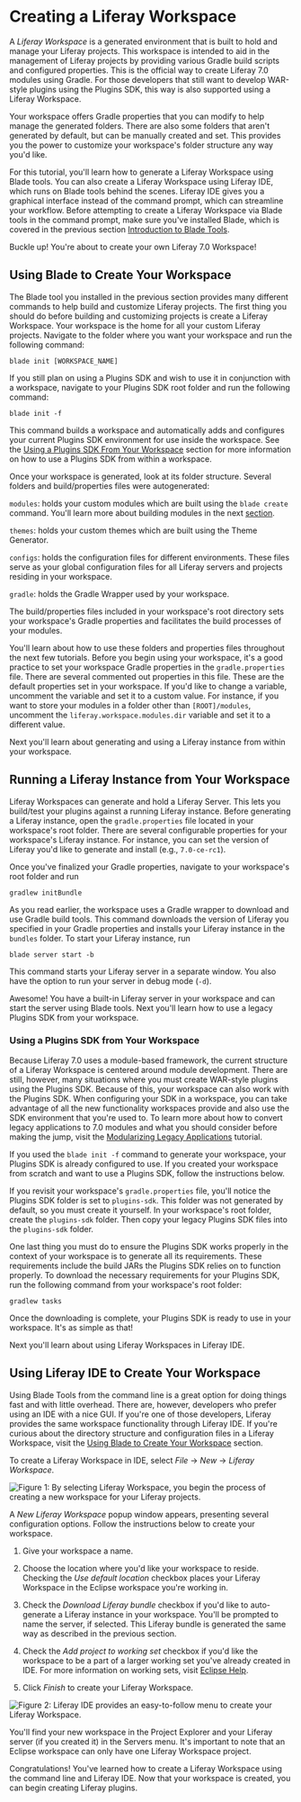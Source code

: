 # Creating a Liferay Workspace [](id=creating-a-liferay-workspace)

A *Liferay Workspace* is a generated environment that is built to hold and
manage your Liferay projects. This workspace is intended to aid in the
management of Liferay projects by providing various Gradle build scripts and
configured properties. This is the official way to create Liferay 7.0 modules
using Gradle. For those developers that still want to develop WAR-style plugins
using the Plugins SDK, this way is also supported using a Liferay Workspace.

Your workspace offers Gradle properties that you can modify to help manage the
generated folders. There are also some folders that aren't generated by
default, but can be manually created and set. This provides you the power to
customize your workspace's folder structure any way you'd like.

For this tutorial, you'll learn how to generate a Liferay Workspace using Blade
tools. You can also create a Liferay Workspace using Liferay IDE, which runs on
Blade tools behind the scenes. Liferay IDE gives you a graphical interface
instead of the command prompt, which can streamline your workflow. Before
attempting to create a Liferay Workspace via Blade tools in the command prompt,
make sure you've installed Blade, which is covered in the previous section
[Introduction to Blade Tools](/develop/tutorials/-/knowledge_base/7-0/installing-blade-cli).

Buckle up! You're about to create your own Liferay 7.0 Workspace!

## Using Blade to Create Your Workspace [](id=using-blade-to-create-your-workspace)

The Blade tool you installed in the previous section provides many different
commands to help build and customize Liferay projects. The first thing you
should do before building and customizing projects is create a Liferay
Workspace. Your workspace is the home for all your custom Liferay projects.
Navigate to the folder where you want your workspace and run the following
command:

    blade init [WORKSPACE_NAME]

If you still plan on using a Plugins SDK and wish to use it in conjunction with
a workspace, navigate to your Plugins SDK root folder and run the following
command:

    blade init -f

This command builds a workspace and automatically adds and configures your
current Plugins SDK environment for use inside the workspace. See the
[Using a Plugins SDK From Your Workspace](/develop/tutorials/-/knowledge_base/7-0/creating-a-liferay-workspace#using-a-plugins-sdk-from-your-workspace)
section for more information on how to use a Plugins SDK from within a
workspace.

Once your workspace is generated, look at its folder structure. Several folders
and build/properties files were autogenerated: 

`modules`: holds your custom modules which are built using the `blade create`
command. You'll learn more about building modules in the next
[section](/develop/tutorials/-/knowledge_base/7-0/creating-liferay-applications).

`themes`: holds your custom themes which are built using the Theme Generator.

`configs`: holds the configuration files for different environments. These
files serve as your global configuration files for all Liferay servers and
projects residing in your workspace. 

`gradle`: holds the Gradle Wrapper used by your workspace.

The build/properties files included in your workspace's root directory sets your
workspace's Gradle properties and facilitates the build processes of your
modules.

You'll learn about how to use these folders and properties files throughout the
next few tutorials. Before you begin using your workspace, it's a good practice
to set your workspace Gradle properties in the `gradle.properties` file. There
are several commented out properties in this file. These are the default
properties set in your workspace. If you'd like to change a variable, uncomment
the variable and set it to a custom value. For instance, if you want to store
your modules in a folder other than `[ROOT]/modules`, uncomment the
`liferay.workspace.modules.dir` variable and set it to a different value.

Next you'll learn about generating and using a Liferay instance from within your
workspace.

## Running a Liferay Instance from Your Workspace [](id=running-a-liferay-instance-from-your-workspace)

Liferay Workspaces can generate and hold a Liferay Server. This lets you
build/test your plugins against a running Liferay instance. Before generating a
Liferay instance, open the `gradle.properties` file located in your workspace's
root folder. There are several configurable properties for your workspace's
Liferay instance. For instance, you can set the version of Liferay you'd like to
generate and install (e.g., `7.0-ce-rc1`).

Once you've finalized your Gradle properties, navigate to your workspace's root
folder and run

    gradlew initBundle

As you read earlier, the workspace uses a Gradle wrapper to download and use
Gradle build tools. This command downloads the version of Liferay you specified
in your Gradle properties and installs your Liferay instance in the `bundles`
folder. To start your Liferay instance, run

    blade server start -b

This command starts your Liferay server in a separate window. You also have the
option to run your server in debug mode (`-d`).

Awesome! You have a built-in Liferay server in your workspace and can start the
server using Blade tools. Next you'll learn how to use a legacy Plugins SDK
from your workspace.

### Using a Plugins SDK from Your Workspace [](id=using-a-plugins-sdk-from-your-workspace)

Because Liferay 7.0 uses a module-based framework, the current structure of a
Liferay Workspace is centered around module development. There are still,
however, many situations where you must create WAR-style plugins using the
Plugins SDK. Because of this, your workspace can also work with the Plugins SDK.
When configuring your SDK in a workspace, you can take advantage of all the new
functionality workspaces provide and also use the SDK environment that you're
used to. To learn more about how to convert legacy applications to 7.0 modules
and what you should consider before making the jump, visit the
[Modularizing Legacy Applications](/develop/tutorials/-/knowledge_base/7-0/modularizing-legacy-plugins)
tutorial.

If you used the `blade init -f` command to generate your workspace, your Plugins
SDK is already configured to use. If you created your workspace from scratch and
want to use a Plugins SDK, follow the instructions below.

If you revisit your workspace's `gradle.properties` file, you'll notice the
Plugins SDK folder is set to `plugins-sdk`. This folder was not generated by
default, so you must create it yourself. In your workspace's root
folder, create the `plugins-sdk` folder. Then copy your legacy Plugins SDK
files into the `plugins-sdk` folder.

One last thing you must do to ensure the Plugins SDK works properly in the
context of your workspace is to generate all its requirements. These
requirements include the build JARs the Plugins SDK relies on to function
properly. To download the necessary requirements for your Plugins SDK, run the
following command from your workspace's root folder:

    gradlew tasks

Once the downloading is complete, your Plugins SDK is ready to use in your
workspace. It's as simple as that!

Next you'll learn about using Liferay Workspaces in Liferay IDE.

## Using Liferay IDE to Create Your Workspace [](id=using-liferay-ide-to-create-your-workspace)

Using Blade Tools from the command line is a great option for doing things fast
and with little overhead. There are, however, developers who prefer using an IDE
with a nice GUI. If you're one of those developers, Liferay provides the same
workspace functionality through Liferay IDE. If you're curious about the
directory structure and configuration files in a Liferay Workspace, visit the
[Using Blade to Create Your Workspace](/develop/tutorials/-/knowledge_base/7-0/creating-a-liferay-workspace#using-blade-to-create-your-workspace)
section.

To create a Liferay Workspace in IDE, select *File* &rarr; *New* &rarr; *Liferay
Workspace*.

![Figure 1: By selecting *Liferay Workspace*, you begin the process of creating a new workspace for your Liferay projects.](../../../images/selecting-liferay-workspace.png)

A *New Liferay Workspace* popup window appears, presenting several configuration
options. Follow the instructions below to create your workspace.

1. Give your workspace a name. 

2. Choose the location where you'd like your workspace to reside. Checking the
   *Use default location* checkbox places your Liferay Workspace in the Eclipse
   workspace you're working in.

3. Check the *Download Liferay bundle* checkbox if you'd like to auto-generate a
   Liferay instance in your workspace. You'll be prompted to name the server, if
   selected. This Liferay bundle is generated the same way as described in the
   previous section.

4. Check the *Add project to working set* checkbox if you'd like the workspace
to be a part of a larger working set you've already created in IDE. For more
information on working sets, visit
[Eclipse Help](http://help.eclipse.org/mars/index.jsp?topic=%2Forg.eclipse.platform.doc.user%2Fconcepts%2Fcworkset.htm).

5. Click *Finish* to create your Liferay Workspace.

![Figure 2: Liferay IDE provides an easy-to-follow menu to create your Liferay Workspace.](../../../images/new-workspace-menu.png)

You'll find your new workspace in the Project Explorer and your Liferay server
(if you created it) in the Servers menu. It's important to note that an Eclipse
workspace can only have one Liferay Workspace project.

Congratulations! You've learned how to create a Liferay Workspace using the
command line and Liferay IDE. Now that your workspace is created, you can
begin creating Liferay plugins.
